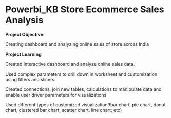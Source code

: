 # Powerbi_KB Store Ecommerce Sales Analysis

**Project Objective:**

Creating dashboard and analyzing online sales of store across India

**Project Learning**

Created interactive dashboard and analyze online sales data.

Used complex parameters to drill down in worksheet and customization using filters and slicers

Created connections, join new tables, calculations to manipulate data and enable user driver parameters for visualizations

Used different types of customized visualization9bar chart, pie chart, donut chart, clustered bar chart, scatter chart, line chart; etc)
